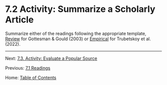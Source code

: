 # 7.2 Activity: Summarize a Scholarly Article

Summarize either of the readings following the appropriate template, [Review](../materials/template_summary_review_source.md) for Gottesman & Gould (2003) or [Empirical](../materials/template_summary_review_source.md) for Trubetskoy et al. (2022).

--------

Next: [7.3. Activity: Evaluate a Popular Source](7.3_activity_evaluate_a_popular_source.md)

Previous: [7.1 Readings](7.1_readings.md)

Home: [Table of Contents](../README.md)
